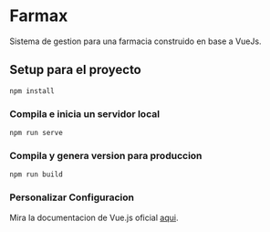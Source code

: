 # Farmax

Sistema de gestion para una farmacia construido en base a VueJs.

## Setup para el proyecto
```
npm install
```

### Compila e inicia un servidor local
```
npm run serve
```

### Compila y genera version para produccion
```
npm run build
```

### Personalizar Configuracion
Mira la documentacion de Vue.js oficial [aqui](https://cli.vuejs.org/config/).
